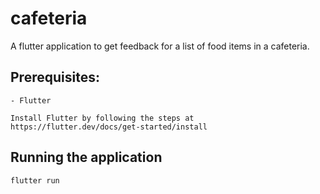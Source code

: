 # cafeteria

A flutter application to get feedback for a list of food items in a cafeteria.

## Prerequisites:

    - Flutter

    Install Flutter by following the steps at https://flutter.dev/docs/get-started/install

## Running the application

```
flutter run
```